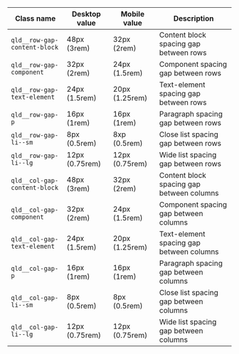 | Class name                   | Desktop value           | Mobile value   | Description                            |
|------------------------------|-------------------------|----------------|----------------------------------------|
| `qld__row-gap-content-block` | 48px (3rem)             | 32px (2rem)    | Content block spacing gap between rows |
| `qld__row-gap-component`     | 32px (2rem)             | 24px (1.5rem)  | Component spacing gap between rows     |
| `qld__row-gap-text-element`  | 24px (1.5rem)           | 20px (1.25rem) | Text-element spacing gap between rows |
| `qld__row-gap-p`             | 16px (1rem) | 16px (1rem)    | Paragraph spacing gap between rows |
| `qld__row-gap-li--sm`        | 8px (0.5rem)            | 8xp (0.5rem)   | Close list spacing gap between rows |
| `qld__row-gap-li--lg`        | 12px (0.75rem)          | 12px (0.75rem) | Wide list spacing gap between rows |
| `qld__col-gap-content-block` | 48px (3rem)             | 32px (2rem)    | Content block spacing gap between columns |
| `qld__col-gap-component`     | 32px (2rem)             | 24px (1.5rem)  | Component spacing gap between columns |
| `qld__col-gap-text-element`  | 24px (1.5rem)           | 20px (1.25rem) | Text-element spacing gap between columns |
| `qld__col-gap-p`             | 16px (1rem)             | 16px (1rem)    | Paragraph spacing gap between columns |
| `qld__col-gap-li--sm`        | 8px (0.5rem)            | 8px (0.5rem)   | Close list spacing gap between columns |
| `qld__col-gap-li--lg`        | 12px (0.75rem)          | 12px (0.75rem) | Wide list spacing gap between columns |
